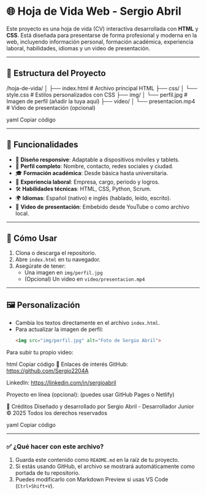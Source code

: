 # 🌐 Hoja de Vida Web - Sergio Abril

Este proyecto es una hoja de vida (CV) interactiva desarrollada con **HTML** y **CSS**. Está diseñada para presentarse de forma profesional y moderna en la web, incluyendo información personal, formación académica, experiencia laboral, habilidades, idiomas y un video de presentación.

---

## 📁 Estructura del Proyecto

/hoja-de-vida/
│
├── index.html # Archivo principal HTML
├── css/
│ └── style.css # Estilos personalizados con CSS
├── img/
│ └── perfil.jpg # Imagen de perfil (añadir la tuya aquí)
├── video/
│ └── presentacion.mp4 # Video de presentación (opcional)

yaml
Copiar código

---

## 🎯 Funcionalidades

- 📌 **Diseño responsive**: Adaptable a dispositivos móviles y tablets.
- 👤 **Perfil completo**: Nombre, contacto, redes sociales y ciudad.
- 🎓 **Formación académica**: Desde básica hasta universitaria.
- 💼 **Experiencia laboral**: Empresa, cargo, periodo y logros.
- 🛠️ **Habilidades técnicas**: HTML, CSS, Python, Scrum.
- 🌍 **Idiomas**: Español (nativo) e inglés (hablado, leído, escrito).
- 🎥 **Video de presentación**: Embebido desde YouTube o como archivo local.

---

## 🚀 Cómo Usar

1. Clona o descarga el repositorio.
2. Abre `index.html` en tu navegador.
3. Asegúrate de tener:
   - Una imagen en `img/perfil.jpg`
   - (Opcional) Un video en `video/presentacion.mp4`

---

## 🖼️ Personalización

- Cambia los textos directamente en el archivo `index.html`.
- Para actualizar la imagen de perfil:
  ```html
  <img src="img/perfil.jpg" alt="Foto de Sergio Abril">
Para subir tu propio video:

html
Copiar código
<source src="video/presentacion.mp4" type="video/mp4">
🔗 Enlaces de interés
GitHub: https://github.com/Sergio2204A

LinkedIn: https://linkedin.com/in/sergioabril

Proyecto en línea (opcional): (puedes usar GitHub Pages o Netlify)

📌 Créditos
Diseñado y desarrollado por Sergio Abril - Desarrollador Junior
© 2025 Todos los derechos reservados

yaml
Copiar código

---

### ✅ ¿Qué hacer con este archivo?

1. Guarda este contenido como `README.md` en la raíz de tu proyecto.
2. Si estás usando GitHub, el archivo se mostrará automáticamente como portada de tu repositorio.
3. Puedes modificarlo con Markdown Preview si usas VS Code (`Ctrl+Shift+V`).

